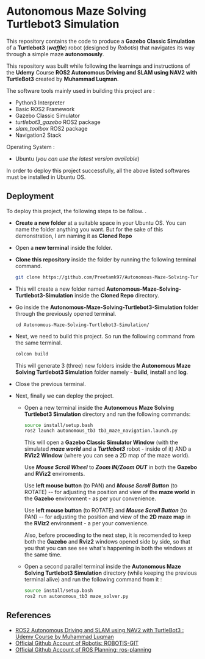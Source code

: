 # Autonomous Maze Solving Turtlebot3 Simulation

This repository contains the code to produce a **Gazebo Classic Simulation** of a **Turtlebot3** (***waffle***) robot (designed by *Robotis*) that navigates its way through a simple maze **autonomously**.

This repository was built while following the learnings and instructions of the **Udemy** Course **ROS2 Autonomous Driving and SLAM using NAV2 with TurtleBot3** created by **Muhammad Luqman**.

The software tools mainly used in building this project are :

- Python3 Interpreter
- Basic ROS2 Framework
- Gazebo Classic Simulator
- *turtlebot3_gazebo* ROS2 package
- *slam_toolbox* ROS2 package
- Navigation2 Stack

Operating System :
- Ubuntu (*you can use the latest version available*) 

In order to deploy this project successfully, all the above listed softwares must be installed in Ubuntu OS.


## Deployment

To deploy this project, the following steps to be follow. .

- **Create a new folder** at a suitable space in your Ubuntu OS. You can name the folder anything you want. But for the sake of this demonstration, I am naming it as **Cloned Repo**

- Open a **new terminal** inside the folder.

- **Clone this repository** inside the folder by running the following terminal command.

    ```bash
    git clone https://github.com/Preetamk97/Autonomous-Maze-Solving-Turtlebot3-Simulation.git
    ```

- This will create a new folder named **Autonomous-Maze-Solving-Turtlebot3-Simulation** inside the **Cloned Repo** directory.

- Go inside the **Autonomous-Maze-Solving-Turtlebot3-Simulation** folder through the previously opened terminal.

    ```
    cd Autonomous-Maze-Solving-Turtlebot3-Simulation/
    ```

- Next, we need to build this project. So run the following command from the same terminal.

    ```bash
    colcon build
    ```
    
    This will generate 3 (three) new folders inside the **Autonomous Maze Solving Turtlebot3 Simulation** folder namely - **build**, **install** and **log**.

- Close the previous terminal.

- Next, finally we can deploy the project.
    
    - Open a new terminal inside the **Autonomous Maze Solving Turtlebot3 Simulation** directory and run the following commands:
        ```bash
        source install/setup.bash
        ros2 launch autonomous_tb3 tb3_maze_navigation.launch.py
        ```

        This will open a **Gazebo Classic Simulator Window** (with the simulated ***maze world*** and a ***Turtlebot3*** robot - inside of it) AND a **RViz2 Window** (where you can see a 2D map of the maze world). 
        
        Use ***Mouse Scroll Wheel*** to ***Zoom IN/Zoom OUT*** in both the **Gazebo** and **RViz2** enviroments.

        Use **left mouse button** (to PAN) and ***Mouse Scroll Button*** (to ROTATE) -- for adjusting the position and view of the **maze world** in the **Gazebo** environment - as per your convenience.

        Use **left mouse button** (to ROTATE) and ***Mouse Scroll Button*** (to PAN) -- for adjusting the position and view of the **2D maze map** in the **RViz2** environment - a per your convenience.

        Also, before proceeding to the next step, it is recomended to keep both the **Gazebo** and **Rviz2** windows opened side by side, so that you that you can see see what's happening in both the windows at the same time.

    - Open a second parallel terminal inside the **Autonomous Maze Solving Turtlebot3 Simulation** directory (while keeping the previous terminal alive) and run the following command from it :
        ```bash
        source install/setup.bash
        ros2 run autonomous_tb3 maze_solver.py
        ```


## References

- [ROS2 Autonomous Driving and SLAM using NAV2 with TurtleBot3 : Udemy Course by Muhammad Luqman](https://www.udemy.com/course/robotics-with-ros-autonomous-driving-and-path-planning-slam/?utm_source=adwords&utm_medium=udemyads&utm_campaign=DSA_Catchall_la.EN_cc.INDIA&utm_content=deal4584&utm_term=_._ag_82569850245_._ad_533220805574_._kw__._de_c_._dm__._pl__._ti_dsa-406594358574_._li_9180185_._pd__._&matchtype=&gclid=CjwKCAjwg4SpBhAKEiwAdyLwvN8lgU-i14AFswYX5PRxoyyk4vTsQTeZowGazBI_IPSTdqcZ9TntWxoCGxUQAvD_BwE)
- [Official Github Account of Robotis: ROBOTIS-GIT](https://github.com/ROBOTIS-GIT)
- [Official Github Account of ROS Planning: ros-planning ](https://github.com/ros-planning)
 
